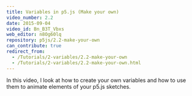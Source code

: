 ```yaml
---
title: Variables in p5.js (Make your own)
video_number: 2.2
date: 2015-09-04
video_id: Bn_B3T_Vbxs
web_editor: n8Og60lq
repository: p5js/2.2-make-your-own
can_contribute: true
redirect_from:
  - /Tutorials/2-variables/2.2-make-your-own
  - /Tutorials/2-variables/2.2-make-your-own.html
---
```


In this video, I look at how to create your own variables and how to use them to animate elements of your p5.js sketches.
